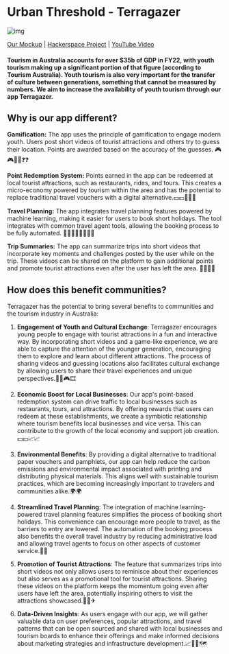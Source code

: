 # Urban Threshold - Terragazer

![img](TerraGazer.jpg)

[Our Mockup](https://www.figma.com/proto/Na3PsvWilKynPTZtnF9tG8/Mock?type=design&node-id=23-59&t=GM6bWVwFR1FYCdjk-1&scaling=min-zoom&page-id=0%3A1&starting-point-node-id=23%3A59&mode=design) | [Hackerspace Project](https://hackerspace.govhack.org/projects/terragazer) | [YouTube Video](https://youtu.be/zfWL4CPNKO4)

#### Tourism in Australia accounts for over $35b of GDP in FY22, with youth tourism making up a significant portion of that figure (according to Tourism Australia). Youth tourism is also very important for the transfer of culture between generations, something that cannot be measured by numbers. We aim to increase the availability of youth tourism through our app Terragazer.

## Why is our app different? 

**Gamification:** The app uses the principle of gamification to engage modern youth. Users post short videos of tourist attractions and others try to guess their location. Points are awarded based on the accuracy of the guesses. 🎮🎮🎥🎥❓❓

**Point Redemption System:** Points earned in the app can be redeemed at local tourist attractions, such as restaurants, rides, and tours. This creates a micro-economy powered by tourism within the area and has the potential to replace traditional travel vouchers with a digital alternative.💵💵🥗🍟🥐

**Travel Planning:** The app integrates travel planning features powered by machine learning, making it easier for users to book short holidays. The tool integrates with common travel agent tools, allowing the booking process to be fully automated. 🤖🤖📖📖👨‍✈️👨‍✈️

**Trip Summaries:** The app can summarize trips into short videos that incorporate key moments and challenges posted by the user while on the trip. These videos can be shared on the platform to gain additional points and promote tourist attractions even after the user has left the area. 🎥🎥🛫🛫

## How does this benefit communities?

Terragazer has the potential to bring several benefits to communities and the tourism industry in Australia:

1. **Engagement of Youth and Cultural Exchange**: Terragazer encourages young people to engage with tourist attractions in a fun and interactive way. By incorporating short videos and a game-like experience, we are able to capture the attention of the younger generation, encouraging them to explore and learn about different attractions. The process of sharing videos and guessing locations also facilitates cultural exchange by allowing users to share their travel experiences and unique perspectives.👧👦🎮🎞

2. **Economic Boost for Local Businesses**: Our app's point-based redemption system can drive traffic to local businesses such as restaurants, tours, and attractions. By offering rewards that users can redeem at these establishments, we create a symbiotic relationship where tourism benefits local businesses and vice versa. This can contribute to the growth of the local economy and support job creation.💵💵📈📈

3. **Environmental Benefits**: By providing a digital alternative to traditional paper vouchers and pamphlets, our app can help reduce the carbon emissions and environmental impact associated with printing and distributing physical materials. This aligns well with sustainable tourism practices, which are becoming increasingly important to travelers and communities alike.🌍🌍

4. **Streamlined Travel Planning**: The integration of machine learning-powered travel planning features simplifies the process of booking short holidays. This convenience can encourage more people to travel, as the barriers to entry are lowered. The automation of the booking process also benefits the overall travel industry by reducing administrative load and allowing travel agents to focus on other aspects of customer service.🛫🛫

5. **Promotion of Tourist Attractions**: The feature that summarizes trips into short videos not only allows users to reminisce about their experiences but also serves as a promotional tool for tourist attractions. Sharing these videos on the platform keeps the momentum going even after users have left the area, potentially inspiring others to visit the attractions showcased.🚅🚗✈

6. **Data-Driven Insights**: As users engage with our app, we will gather valuable data on user preferences, popular attractions, and travel patterns that can be open sourced and shared with local businesses and tourism boards to enhance their offerings and make informed decisions about marketing strategies and infrastructure development.📈🙌🚢🗺
